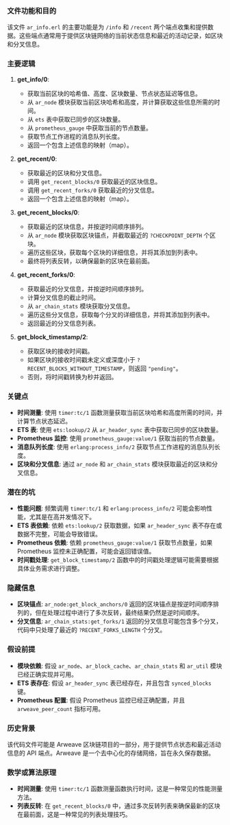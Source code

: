 ### 文件功能和目的
该文件 `ar_info.erl` 的主要功能是为 `/info` 和 `/recent` 两个端点收集和提供数据。这些端点通常用于提供区块链网络的当前状态信息和最近的活动记录，如区块和分叉信息。

### 主要逻辑
1. **get_info/0**: 
   - 获取当前区块的哈希值、高度、区块数量、节点状态延迟等信息。
   - 从 `ar_node` 模块获取当前区块哈希和高度，并计算获取这些信息所需的时间。
   - 从 `ets` 表中获取已同步的区块数量。
   - 从 `prometheus_gauge` 中获取当前的节点数量。
   - 获取节点工作进程的消息队列长度。
   - 返回一个包含上述信息的映射（map）。

2. **get_recent/0**:
   - 获取最近的区块和分叉信息。
   - 调用 `get_recent_blocks/0` 获取最近的区块信息。
   - 调用 `get_recent_forks/0` 获取最近的分叉信息。
   - 返回一个包含上述信息的映射（map）。

3. **get_recent_blocks/0**:
   - 获取最近的区块信息，并按逆时间顺序排列。
   - 从 `ar_node` 模块获取区块锚点，并截取最近的 `?CHECKPOINT_DEPTH` 个区块。
   - 遍历这些区块，获取每个区块的详细信息，并将其添加到列表中。
   - 最终将列表反转，以确保最新的区块在最前面。

4. **get_recent_forks/0**:
   - 获取最近的分叉信息，并按逆时间顺序排列。
   - 计算分叉信息的截止时间。
   - 从 `ar_chain_stats` 模块获取分叉信息。
   - 遍历这些分叉信息，获取每个分叉的详细信息，并将其添加到列表中。
   - 返回最近的分叉信息列表。

5. **get_block_timestamp/2**:
   - 获取区块的接收时间戳。
   - 如果区块的接收时间戳未定义或深度小于 `?RECENT_BLOCKS_WITHOUT_TIMESTAMP`，则返回 `"pending"`。
   - 否则，将时间戳转换为秒并返回。

### 关键点
- **时间测量**: 使用 `timer:tc/1` 函数测量获取当前区块哈希和高度所需的时间，并计算节点状态延迟。
- **ETS 表**: 使用 `ets:lookup/2` 从 `ar_header_sync` 表中获取已同步的区块数量。
- **Prometheus 监控**: 使用 `prometheus_gauge:value/1` 获取当前的节点数量。
- **消息队列长度**: 使用 `erlang:process_info/2` 获取节点工作进程的消息队列长度。
- **区块和分叉信息**: 通过 `ar_node` 和 `ar_chain_stats` 模块获取最近的区块和分叉信息。

### 潜在的坑
- **性能问题**: 频繁调用 `timer:tc/1` 和 `erlang:process_info/2` 可能会影响性能，尤其是在高并发情况下。
- **ETS 表依赖**: 依赖 `ets:lookup/2` 获取数据，如果 `ar_header_sync` 表不存在或数据不完整，可能会导致错误。
- **Prometheus 依赖**: 依赖 `prometheus_gauge:value/1` 获取节点数量，如果 Prometheus 监控未正确配置，可能会返回错误值。
- **时间戳处理**: `get_block_timestamp/2` 函数中的时间戳处理逻辑可能需要根据具体业务需求进行调整。

### 隐藏信息
- **区块锚点**: `ar_node:get_block_anchors/0` 返回的区块锚点是按逆时间顺序排列的，但在处理过程中进行了多次反转，最终结果仍然是逆时间顺序。
- **分叉信息**: `ar_chain_stats:get_forks/1` 返回的分叉信息可能包含多个分叉，代码中只处理了最近的 `?RECENT_FORKS_LENGTH` 个分叉。

### 假设前提
- **模块依赖**: 假设 `ar_node`、`ar_block_cache`、`ar_chain_stats` 和 `ar_util` 模块已经正确实现并可用。
- **ETS 表存在**: 假设 `ar_header_sync` 表已经存在，并且包含 `synced_blocks` 键。
- **Prometheus 配置**: 假设 Prometheus 监控已经正确配置，并且 `arweave_peer_count` 指标可用。

### 历史背景
该代码文件可能是 Arweave 区块链项目的一部分，用于提供节点状态和最近活动信息的 API 端点。Arweave 是一个去中心化的存储网络，旨在永久保存数据。

### 数学或算法原理
- **时间测量**: 使用 `timer:tc/1` 函数测量函数执行时间，这是一种常见的性能测量方法。
- **列表反转**: 在 `get_recent_blocks/0` 中，通过多次反转列表来确保最新的区块在最前面，这是一种常见的列表处理技巧。